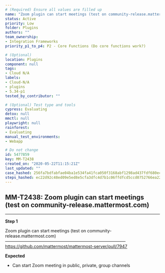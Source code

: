 ```yaml
---
# (Required) Ensure all values are filled up
name: "Zoom plugin can start meetings (test on community-release.mattermost.com)"
status: Active
priority: Low
folder: Plugins
authors: ""
team_ownership:
- Integration Frameworks
priority_p1_to_p4: P2 - Core Functions (Do core functions work?)

# (Optional)
location: Plugins
component: null
tags:
- Cloud N/A
labels:
- Cloud-N/A
- plugins
- 5.34-p1
tested_by_contributor: ""

# (Optional) Test type and tools
cypress: Evaluating
detox: null
mmctl: null
playwright: null
rainforest:
- Evaluating
manual_test_environments:
- Webapp

# Do not change
id: 5477859
key: MM-T2438
created_on: "2020-05-22T11:15:21Z"
last_updated: ""
case_hashed: 256fa7bdfabfae04ba1e534fa41fca050f3168abf1298ad437fdf680ec854b3bdfed56de86728dd30ca936e7b75584b5
steps_hashed: ec22d92c48ed09e5ed8e5cfa3dfc4d7b1c06ffdfcd5ccd0752766ea228e0bd3e1963564e0af6b471e4a71b0f3662791a
---
```


<!-- (Auto-generated) Based on frontmatter's "key" and "name" -->

## MM-T2438: Zoom plugin can start meetings (test on community-release.mattermost.com)

---

**Step 1**

Zoom plugin can start meetings (test on community-release.mattermost.com)\
————————————————————————————\
<https://github.com/mattermost/mattermost-server/pull/7947>

**Expected**

- Can start Zoom meeting in public, private, group channels
